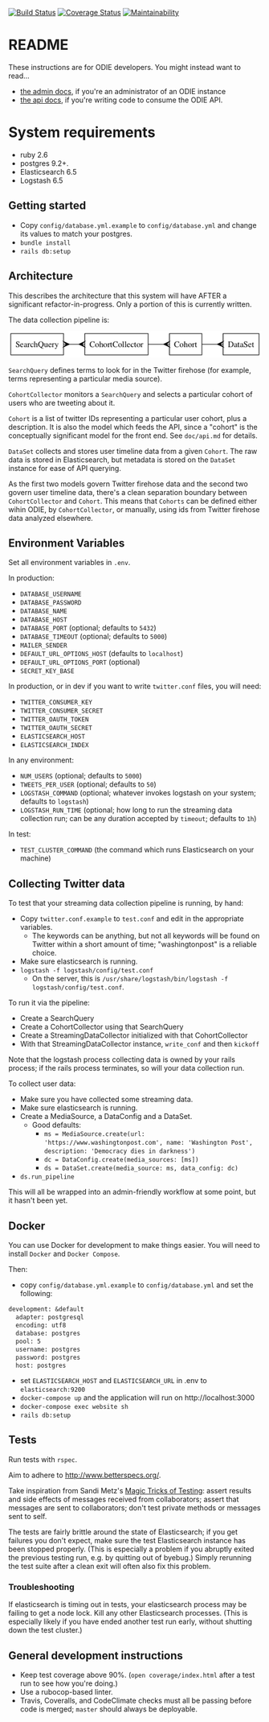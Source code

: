 [![Build Status](https://travis-ci.org/berkmancenter/odie_backend.svg?branch=master)](https://travis-ci.org/berkmancenter/odie_backend)
[![Coverage Status](https://coveralls.io/repos/github/berkmancenter/odie_backend/badge.svg?branch=master)](https://coveralls.io/github/berkmancenter/odie_backend?branch=master)
[![Maintainability](https://api.codeclimate.com/v1/badges/80c54b5a43b952542cdb/maintainability)](https://codeclimate.com/github/berkmancenter/odie_backend/maintainability)

# README

These instructions are for ODIE developers. You might instead want to read...
* [the admin docs](doc/admin.md), if you're an administrator of an ODIE instance
* [the api docs](doc/api.md), if you're writing code to consume the ODIE API.

# System requirements
* ruby 2.6
* postgres 9.2+.
* Elasticsearch 6.5
* Logstash 6.5

## Getting started
* Copy `config/database.yml.example` to `config/database.yml` and change its values to match your postgres.
* `bundle install`
* `rails db:setup`

## Architecture
This describes the architecture that this system will have AFTER a significant
refactor-in-progress. Only a portion of this is currently written.

The data collection pipeline is:

![Odie architecture diagram](doc/charts/architecture.png)

`SearchQuery` defines terms to look for in the Twitter firehose (for example,
terms representing a particular media source).

`CohortCollector` monitors a `SearchQuery` and selects a particular cohort of
users who are tweeting about it.

`Cohort` is a list of twitter IDs representing a particular user cohort, plus a
description. It is also the model which feeds the API, since a "cohort" is the
conceptually significant model for the front end. See `doc/api.md` for details.

`DataSet` collects and stores user timeline data from a given `Cohort`. The raw
data is stored in Elasticsearch, but metadata is stored on the `DataSet`
instance for ease of API querying.

As the first two models govern Twitter firehose data and the second two govern
user timeline data, there's a clean separation boundary between `CohortCollector`
and `Cohort`. This means that `Cohorts` can be defined either wihin ODIE, by
`CohortCollector`, or manually, using ids from Twitter firehose data analyzed
elsewhere.

## Environment Variables
Set all environment variables in `.env`.

In production:
* `DATABASE_USERNAME`
* `DATABASE_PASSWORD`
* `DATABASE_NAME`
* `DATABASE_HOST`
* `DATABASE_PORT` (optional; defaults to `5432`)
* `DATABASE_TIMEOUT` (optional; defaults to `5000`)
* `MAILER_SENDER`
* `DEFAULT_URL_OPTIONS_HOST` (defaults to `localhost`)
* `DEFAULT_URL_OPTIONS_PORT` (optional)
* `SECRET_KEY_BASE`

In production, or in dev if you want to write `twitter.conf` files, you will need:
* `TWITTER_CONSUMER_KEY`
* `TWITTER_CONSUMER_SECRET`
* `TWITTER_OAUTH_TOKEN`
* `TWITTER_OAUTH_SECRET`
* `ELASTICSEARCH_HOST`
* `ELASTICSEARCH_INDEX`

In any environment:
* `NUM_USERS` (optional; defaults to `5000`)
* `TWEETS_PER_USER` (optional; defaults to `50`)
* `LOGSTASH_COMMAND` (optional; whatever invokes logstash on your system; defaults to `logstash`)
* `LOGSTASH_RUN_TIME` (optional; how long to run the streaming data collection run; can be any duration accepted by `timeout`; defaults to `1h`)

In test:
* `TEST_CLUSTER_COMMAND` (the command which runs Elasticsearch on your machine)

## Collecting Twitter data
To test that your streaming data collection pipeline is running, by hand:
* Copy `twitter.conf.example` to `test.conf` and edit in the appropriate variables.
  * The keywords can be anything, but not all keywords will be found on Twitter within a short amount of time; "washingtonpost" is a reliable choice.
* Make sure elasticsearch is running.
* `logstash -f logstash/config/test.conf`
  - On the server, this is `/usr/share/logstash/bin/logstash -f logstash/config/test.conf`.

To run it via the pipeline:
* Create a SearchQuery
* Create a CohortCollector using that SearchQuery
* Create a StreamingDataCollector initialized with that CohortCollector
* With that StreamingDataCollector instance, `write_conf` and then `kickoff`

Note that the logstash process collecting data is owned by your rails process;
if the rails process terminates, so will your data collection run.

To collect user data:
* Make sure you have collected some streaming data.
* Make sure elasticsearch is running.
* Create a MediaSource, a DataConfig and a DataSet.
  - Good defaults:
    - `ms = MediaSource.create(url: 'https://www.washingtonpost.com', name: 'Washington Post', description: 'Democracy dies in darkness')`
    - `dc = DataConfig.create(media_sources: [ms])`
    - `ds = DataSet.create(media_source: ms, data_config: dc)`
* `ds.run_pipeline`

This will all be wrapped into an admin-friendly workflow at some point, but it hasn't been yet.

## Docker

You can use Docker for development to make things easier. You will need to install `Docker` and `Docker Compose`.

Then:
- copy `config/database.yml.example` to `config/database.yml` and set the following:

```
development: &default
  adapter: postgresql
  encoding: utf8
  database: postgres
  pool: 5
  username: postgres
  password: postgres
  host: postgres
```

- set `ELASTICSEARCH_HOST` and `ELASTICSEARCH_URL` in .env to `elasticsearch:9200`
- `docker-compose up` and the application will run on http://localhost:3000
- `docker-compose exec website sh`
- `rails db:setup`

## Tests
Run tests with `rspec`.

Aim to adhere to http://www.betterspecs.org/.

Take inspiration from Sandi Metz's [Magic Tricks of Testing](https://www.youtube.com/watch?v=URSWYvyc42M): assert results and side effects of messages received from collaborators; assert that messages are sent to collaborators; don't test private methods or messages sent to self.

The tests are fairly brittle around the state of Elasticsearch; if you get
failures you don't expect, make sure the test Elasticsearch instance has been
stopped properly. (This is especially a problem if you abruptly exited the
previous testing run, e.g. by quitting out of byebug.) Simply rerunning the
test suite after a clean exit will often also fix this problem.

### Troubleshooting
If elasticsearch is timing out in tests, your elasticsearch process may be
failing to get a node lock. Kill any other Elasticsearch processes. (This is
especially likely if you have ended another test run early, without shutting
down the test cluster.)

## General development instructions
* Keep test coverage above 90%. (`open coverage/index.html` after a test run to see how you're doing.)
* Use a rubocop-based linter.
* Travis, Coveralls, and CodeClimate checks must all be passing before code is merged; `master` should always be deployable.
